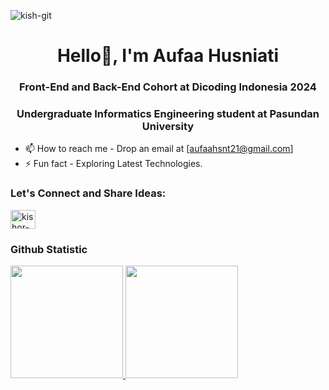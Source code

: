 <p align="left"> <img src="https://komarev.com/ghpvc/?username=kish-git&label=Profile%20views&color=0e75b6&style=flat" alt="kish-git" /> </p>
<h1 align="center">Hello👋, I'm Aufaa Husniati</h1>
<h3 align="center">Front-End and Back-End Cohort at Dicoding Indonesia 2024</h3>
<h3 align="center">Undergraduate Informatics Engineering student at Pasundan University</h3>

- 📫 How to reach me - Drop an email at [aufaahsnt21@gmail.com] 
- ⚡ Fun fact - Exploring Latest Technologies. 

<h3 align="left">Let's Connect and Share Ideas:</h3>
<p align="left">
<a href="https://linkedin.com/in/aufaahusniati" target="blank"><img align="center" src="https://raw.githubusercontent.com/rahuldkjain/github-profile-readme-generator/master/src/images/icons/Social/linked-in-alt.svg" alt="kishor-raut" height="30" width="40" /></a>
</p>


### Github Statistic
<p align="left">
<a href="https://github.com/dimasmds">
  <img height="180em" src="https://github-readme-stats-eight-theta.vercel.app/api?username=aufaahusniati&show_icons=true&theme=algolia&include_all_commits=true&count_private=true"/>
  <img height="180em" src="https://github-readme-stats-eight-theta.vercel.app/api/top-langs/?username=aufaahusniati&layout=compact&langs_count=8&theme=algolia"/>
</a>
</p>
